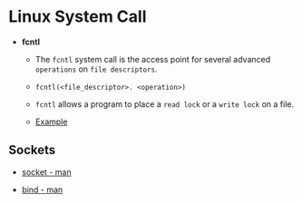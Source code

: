# Linux System Call

* __fcntl__

    * The `fcntl` system call is the access point for several advanced `operations` on `file descriptors`. 

    * `fcntl(<file_descriptor>. <operation>)`

    * `fcntl` allows a program to place a `read lock` or a `write lock` on a file.

    * [Example](https://www.informit.com/articles/article.aspx?p=23618&seqNum=4)


## Sockets

* [socket - man](https://man7.org/linux/man-pages/man7/socket.7.html)

* [bind - man](https://man7.org/linux/man-pages/man2/bind.2.html)